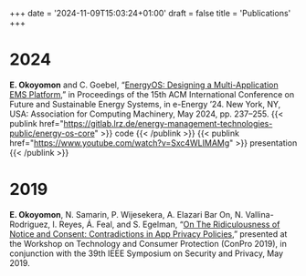 +++
date = '2024-11-09T15:03:24+01:00'
draft = false
title = 'Publications'
+++

# 2024

**E. Okoyomon** and C. Goebel, “[EnergyOS: Designing a Multi-Application EMS Platform](https://doi.org/10.1145/3632775.3661961),” in Proceedings of the 15th ACM International Conference on Future and Sustainable Energy Systems, in e-Energy ’24. New York, NY, USA: Association for Computing Machinery, May 2024, pp. 237–255.
{{< publink href="https://gitlab.lrz.de/energy-management-technologies-public/energy-os-core" >}}
code
{{< /publink >}}
{{< publink href="https://www.youtube.com/watch?v=Sxc4WLIMAMg" >}}
presentation
{{< /publink >}}

<!-- <div class="pub-link"><a href="https://gitlab.lrz.de/energy-management-technologies-public/energy-os-core">code</a></div> -->

# 2019

**E. Okoyomon**, N. Samarin, P. Wijesekera, A. Elazari Bar On, N. Vallina-Rodriguez, I. Reyes, Á. Feal, and S. Egelman, “[On The Ridiculousness of Notice and Consent: Contradictions in App Privacy Policies](https://www.ieee-security.org/TC/SPW2019/ConPro/papers/okoyomon-conpro19.pdf),” presented at the Workshop on Technology and Consumer Protection (ConPro 2019), in conjunction with the 39th IEEE Symposium on Security and Privacy, May 2019.
